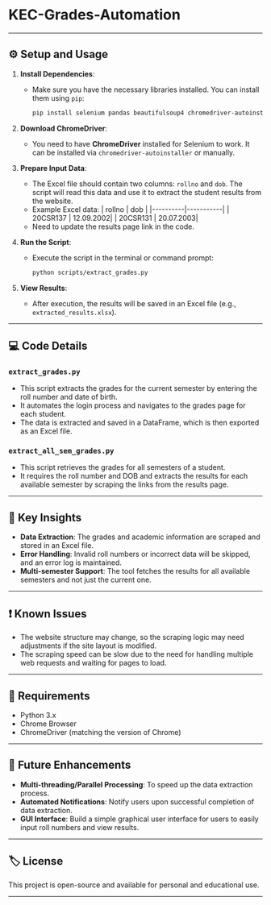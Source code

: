 # KEC-Grades-Automation

---

## ⚙️ Setup and Usage

1. **Install Dependencies**:
   - Make sure you have the necessary libraries installed. You can install them using `pip`:
     ```bash
     pip install selenium pandas beautifulsoup4 chromedriver-autoinstaller
     ```

2. **Download ChromeDriver**:
   - You need to have **ChromeDriver** installed for Selenium to work. It can be installed via `chromedriver-autoinstaller` or manually.

3. **Prepare Input Data**:
   - The Excel file should contain two columns: `rollno` and `dob`. The script will read this data and use it to extract the student results from the website.
   - Example Excel data:
     | rollno   | dob       |
     |----------|-----------|
     | 20CSR137 | 12.09.2002|
     | 20CSR131 | 20.07.2003|
    - Need to update the results page link in the code.

4. **Run the Script**:
   - Execute the script in the terminal or command prompt:
     ```bash
     python scripts/extract_grades.py
     ```

5. **View Results**:
   - After execution, the results will be saved in an Excel file (e.g., `extracted_results.xlsx`).

---

## 💻 Code Details

### `extract_grades.py`
- This script extracts the grades for the current semester by entering the roll number and date of birth.
- It automates the login process and navigates to the grades page for each student.
- The data is extracted and saved in a DataFrame, which is then exported as an Excel file.

### `extract_all_sem_grades.py`
- This script retrieves the grades for all semesters of a student.
- It requires the roll number and DOB and extracts the results for each available semester by scraping the links from the results page.

---

## 📝 Key Insights

- **Data Extraction**: The grades and academic information are scraped and stored in an Excel file.
- **Error Handling**: Invalid roll numbers or incorrect data will be skipped, and an error log is maintained.
- **Multi-semester Support**: The tool fetches the results for all available semesters and not just the current one.

---

## ❗ Known Issues

- The website structure may change, so the scraping logic may need adjustments if the site layout is modified.
- The scraping speed can be slow due to the need for handling multiple web requests and waiting for pages to load.

---

## 🔧 Requirements

- Python 3.x
- Chrome Browser
- ChromeDriver (matching the version of Chrome)

---

## 📅 Future Enhancements

- **Multi-threading/Parallel Processing**: To speed up the data extraction process.
- **Automated Notifications**: Notify users upon successful completion of data extraction.
- **GUI Interface**: Build a simple graphical user interface for users to easily input roll numbers and view results.

---

## 🏷️ License

This project is open-source and available for personal and educational use.

---

